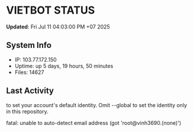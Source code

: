 # VIETBOT STATUS
**Updated**: Fri Jul 11 04:03:00 PM +07 2025

## System Info
- IP: 103.77.172.150
- Uptime: up 5 days, 19 hours, 50 minutes
- Files: 14627

## Last Activity

to set your account's default identity.
Omit --global to set the identity only in this repository.

fatal: unable to auto-detect email address (got 'root@vinh3690.(none)')
